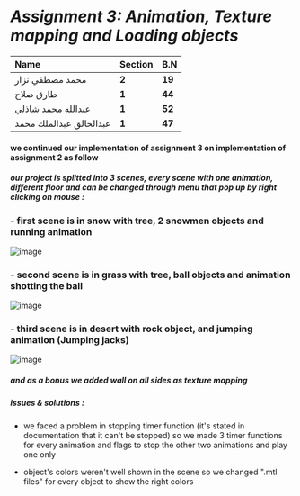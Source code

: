 # *Assignment 3: Animation, Texture mapping and Loading objects*


|Name|Section|B.N|
| :- | :- | :- |
|محمد مصطفي نزار|**2**|**19**|
|طارق صلاح|**1**|**44**|
|عبدالله محمد شاذلي|**1**|**52**|
|عبدالخالق عبدالملك محمد|**1**|**47**|

#### we continued our implementation of assignment 3 on implementation of assignment 2 as follow


##### our project is splitted into 3 scenes, every scene with one animation, different floor and can be changed through menu that pop up by right clicking on mouse :

### - first scene is in snow with tree, 2 snowmen objects and running animation

 ![image](https://user-images.githubusercontent.com/61363974/146650437-03e8a59c-5eb9-4b02-9e39-e0f7e7a4af00.png)



### - second scene is in grass with tree, ball objects and animation shotting the ball

![image](https://user-images.githubusercontent.com/61363974/146650445-3d3cea3a-59ca-4512-b27a-df128cce546c.png)



### - third scene is in desert with rock object, and jumping animation (Jumping jacks)

![image](https://user-images.githubusercontent.com/61363974/146650451-d7813940-5450-44e4-8513-6cbcb996f7fc.png)



##### and as a bonus we added wall on all sides as texture mapping


##### issues & solutions :

- we faced a problem in stopping timer function (it's stated in documentation that it can't be stopped) so we made 3 timer functions for every animation and flags to stop the other two animations and play one only

- object's colors weren't well shown in the scene so we changed ".mtl files" for every object to show the right colors
